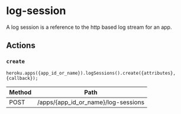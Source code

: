 # log-session

A log session is a reference to the http based log stream for an app.

## Actions

### `create`

`heroku.apps({app_id_or_name}).logSessions().create({attributes}, {callback});`

Method | Path
--- | ---
POST | /apps/{app_id_or_name}/log-sessions

